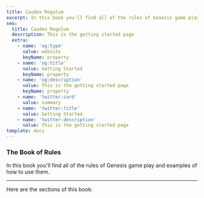 ```yaml
---
title: Caudex Regulum
excerpt: In this book you'll find all of the rules of Genesis game play and examples of how to use them.
seo:
  title: Caudex Regulum
  description: This is the getting started page
  extra:
    - name: 'og:type'
      value: website
      keyName: property
    - name: 'og:title'
      value: Getting Started
      keyName: property
    - name: 'og:description'
      value: This is the getting started page
      keyName: property
    - name: 'twitter:card'
      value: summary
    - name: 'twitter:title'
      value: Getting Started
    - name: 'twitter:description'
      value: This is the getting started page
template: docs
---
```


### The Book of Rules</p>
In this book you'll find all of the rules of Genesis game play and examples of how to use them.
***

Here are the sections of this book:
